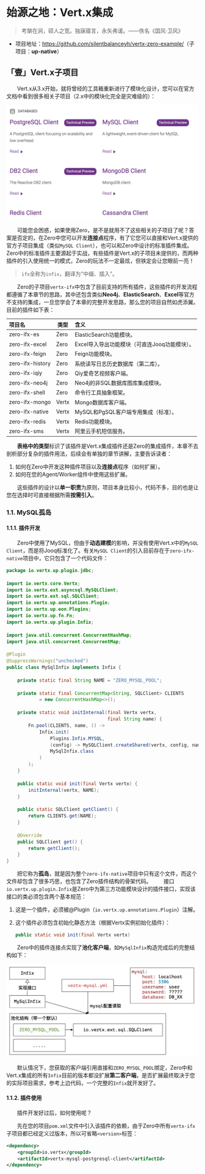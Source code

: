 # 始源之地：Vert.x集成

>  考槃在涧，硕人之宽。独寐寤言，永矢弗谖。——佚名《国风·卫风》

* 项目地址：<https://github.com/silentbalanceyh/vertx-zero-example/>（子项目：**up-native**）

## 「壹」Vert.x子项目

&ensp;&ensp;&ensp;&ensp;Vert.x从3.x开始，就将曾经的工具箱重新进行了模块化设计，您可以在官方文档中看到很多相关子项目（2.x中的模块化完全是灾难级的）：

![](./_image/2021-08-06/2021-08-08-18-12-22.png)

&ensp;&ensp;&ensp;&ensp;可能您会困惑，如果使用Zero，是不是就用不了这些相关的子项目了呢？答案是否定的，在Zero中您可以开发**连接点**程序，有了它您可以直接和Vert.x提供的官方子项目集成（类似`MySQL Client`），也可以和Zero中设计的标准插件集成。Zero中的标准插件主要源起于实战，有些插件是Vert.x的子项目未提供的，而两种插件的引入使用统一的模式，Zero的玩法不一定最炫，但铁定会让您眼前一亮！

> `ifx`全称为`infix`，翻译为“中缀、插入”。

&ensp;&ensp;&ensp;&ensp;Zero的子项目`vertx-ifx`中包含了目前支持的所有插件，这些插件的开发流程都遵循了本章节的思路，其中还包含类似**Neo4j**、**ElasticSearch**、**Excel**等官方不支持的集成，一旦您学会了本章的完整开发思路，那么您的项目自然如虎添翼。目前的插件如下表：

|项目名|类型|含义|
|:---|---|:---|
|zero-ifx-es|Zero|ElasticSearch功能模块。|
|zero-ifx-excel|Zero|Excel导入导出功能模块（可直连Jooq功能模块）。|
|zero-ifx-feign|Zero|Feign功能模块。|
|zero-ifx-history|Zero|系统读写日志历史数据库（第二库）。|
|zero-ifx-iqiy|Zero|Qiy爱奇艺视频客户端。|
|zero-ifx-neo4j|Zero|Neo4j的非SQL数据库图库集成模块。|
|zero-ifx-shell|Zero|命令行工具抽象框架。|
|zero-ifx-mongo|Vertx|Mongo数据库客户端。|
|zero-ifx-native|Vertx|MySQL和PgSQL客户端专用集成（标准）。|
|zero-ifx-redis|Vertx|Redis功能模块。|
|zero-ifx-sms|Vertx|阿里云手机短信服务。|

&ensp;&ensp;&ensp;&ensp;**表格中的类型**标识了该插件是Vert.x集成插件还是Zero的集成插件，本章不去剖析部分复杂的插件用法，后续会有单独的章节讲解，主要告诉读者：

1. 如何在Zero中开发这种插件项目以及**连接点**程序（如何扩展）。
2. 如何在您的Agent/Worker组件中使用这些扩展。

&ensp;&ensp;&ensp;&ensp;这些插件的设计以**单一职责**为原则，项目本身比较小，代码不多，目的也是让您在选择时可直接根据所需**按需引入**。

### 1.1. MySQL孤岛

#### 1.1.1. 插件开发

&ensp;&ensp;&ensp;&ensp;Zero中使用了MySQL，但由于**动态建模**的影响，并没有使用Vert.x中的`MySQL Client`，而是将Jooq标准化了。有关`MySQL Client`的引入目前存在于`zero-ifx-native`项目中，它只包含了一个代码文件：

```java
package io.vertx.up.plugin.jdbc;

import io.vertx.core.Vertx;
import io.vertx.ext.asyncsql.MySQLClient;
import io.vertx.ext.sql.SQLClient;
import io.vertx.up.annotations.Plugin;
import io.vertx.up.eon.Plugins;
import io.vertx.up.fn.Fn;
import io.vertx.up.plugin.Infix;

import java.util.concurrent.ConcurrentHashMap;
import java.util.concurrent.ConcurrentMap;

@Plugin
@SuppressWarnings("unchecked")
public class MySqlInfix implements Infix {

    private static final String NAME = "ZERO_MYSQL_POOL";

    private static final ConcurrentMap<String, SQLClient> CLIENTS
            = new ConcurrentHashMap<>();

    private static void initInternal(final Vertx vertx,
                                     final String name) {
        Fn.pool(CLIENTS, name, () -> 
            Infix.init(
                Plugins.Infix.MYSQL,
                (config) -> MySQLClient.createShared(vertx, config, name),
                MySqlInfix.class
            )
        );
    }

    public static void init(final Vertx vertx) {
        initInternal(vertx, NAME);
    }

    public static SQLClient getClient() {
        return CLIENTS.get(NAME);
    }

    @Override
    public SQLClient get() {
        return getClient();
    }
}
```

&ensp;&ensp;&ensp;&ensp;把它称为**孤岛**，就是因为整个`zero-ifx-native`项目中只有这个文件，而这个文件却包含了很多巧思，也包含了Zero插件结构的骨架代码。
&ensp;&ensp;&ensp;&ensp;接口`io.vertx.up.plugin.Infix`是Zero中为第三方功能模块设计的插件接口，实现该接口的类必须包含两个基本规范：

1. 这是一个插件，必须被@Plugin（`io.vertx.up.annotations.Plugin`）注解。
2. 这个插件必须包含初始化静态方法（根据Vertx实例初始化插件）：

    ```java
    public static void init(final Vertx vertx)
    ```

&ensp;&ensp;&ensp;&ensp;Zero中的插件连接点实现了**池化客户端**，如`MySqlInfix`构造完成后的完整结构如下：

![](./_image/2021-08-06/2021-08-09-09-22-48.jpg)

&ensp;&ensp;&ensp;&ensp;默认情况下，您获取的客户端引用直接和`ZERO_MYSQL_POOL`绑定，Zero中和Vert.x集成的所有`Infix`目前的版本都没扩展**第二客户端**，是否扩展最终取决于您的实际项目需求，参考上边代码，一个完整的`Infix`就开发好了。

#### 1.1.2. 插件使用

&ensp;&ensp;&ensp;&ensp;插件开发好过后，如何使用呢？

&ensp;&ensp;&ensp;&ensp;先在您的项目`pom.xml`文件中引入该插件的依赖，由于Zero中所有`vertx-ifx`子项目都已经定义过版本，所以可省略`<version>`标签：

```xml
<dependency>
    <groupId>io.vertx</groupId>
    <artifactId>vertx-mysql-postgresql-client</artifactId>
</dependency>
```






